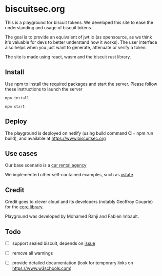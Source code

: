 # biscuitsec.org
This is a playground for biscuit tokens. We developed this site to ease the understanding and usage of biscuit tokens.

The goal is to provide an equivalent of jwt.io (as opensource, as we think it's valuable for devs to better understand how it works). The user interface also helps when you just want to generate, attenuate or verify a token. 

The site is made using react, wasm and the biscuit rust library.


## Install

Use npm to install the required packages and start the server. Please follow these instructions to launch the server

`npm install`

`npm start`


## Deploy
The playground is deployed on netlify (using build command CI= npm run build), and available at https://www.biscuitsec.org


## Use cases
Our base scenario is a [car rental agency](./examples/car_rental_agency.md)

We implemented other self-contained examples, such as [xstate](https://github.com/acertio/ex_biscuit_xstate).


## Credit

Credit goes to clever cloud and its developers (notably Geoffroy Couprie) for the [core library](https://github.com/CleverCloud/biscuit). 

Playground was developed by Mohamed Rahji and Fabien Imbault.


## Todo
- [ ] support sealed biscuit, depends on [issue](https://github.com/CleverCloud/biscuit-rust/issues/12)
- [ ] remove all warnings
- [ ] provide detailed documentation (look for temporary links on https://www.w3schools.com)


